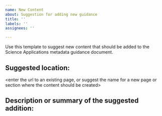 ```yaml
---
name: New Content
about: Suggestion for adding new guidance
title: ''
labels: ''
assignees: ''

---
```


Use this template to suggest new content that should be added to the Science Applications metadata guidance document.

## Suggested location:
<enter the url to an existing page, or suggest the name for a new page or section where the content should be created>

## Description or summary of the suggested addition:
<provide a description of the content that should be addded>
